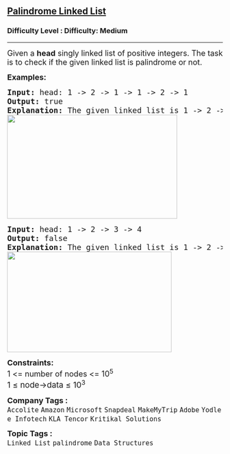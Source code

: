 <h2><a href="https://www.geeksforgeeks.org/problems/check-if-linked-list-is-pallindrome/1?page=1&category=Linked%20List&status=unsolved&sortBy=submissions">Palindrome Linked List</a></h2><h3>Difficulty Level : Difficulty: Medium</h3><hr><div class="problems_problem_content__Xm_eO"><p><span style="font-size: 18px;">Given a <strong>head</strong> singly linked list of positive integers. The task is to check if the given linked list is palindrome or not.</span></p>
<p><span style="font-size: 18px;"><strong>Examples:</strong></span></p>
<pre><span style="font-size: 18px;"><strong>Input: </strong>head: 1 -&gt; 2 -&gt; 1 -&gt; 1 -&gt; 2 -&gt; 1
<strong>Output: </strong>true<strong>
Explanation: </strong>The given linked list is 1 -&gt; 2 -&gt; 1 -&gt; 1 -&gt; 2 -&gt; 1 , which is a palindrome and Hence, the output is true.<br><img src="https://media.geeksforgeeks.org/img-practice/prod/addEditProblem/700391/Web/Other/blobid0_1722089787.png" width="397" height="242"></span>
</pre>
<pre><span style="font-size: 18px;"><strong>Input: </strong>head: 1 -&gt; 2 -&gt; 3 -&gt; 4
<strong>Output: </strong>false<strong>
Explanation: </strong>The given linked list is 1 -&gt; 2 -&gt; 3 -&gt; 4, which is not a palindrome and Hence, the output is false.<br><img src="https://media.geeksforgeeks.org/img-practice/prod/addEditProblem/700391/Web/Other/blobid1_1722089845.png" width="384" height="234"><br></span></pre>
<p><span style="font-size: 18px;"><strong>Constraints:</strong><br>1 &lt;= number of nodes &lt;= 10<sup>5<br></sup><span style="font-size: 18.6667px;">1 ≤ node-&gt;data ≤ 10</span><sup>3</sup><sup><br></sup></span></p></div><p><span style=font-size:18px><strong>Company Tags : </strong><br><code>Accolite</code>&nbsp;<code>Amazon</code>&nbsp;<code>Microsoft</code>&nbsp;<code>Snapdeal</code>&nbsp;<code>MakeMyTrip</code>&nbsp;<code>Adobe</code>&nbsp;<code>Yodlee Infotech</code>&nbsp;<code>KLA Tencor</code>&nbsp;<code>Kritikal Solutions</code>&nbsp;<br><p><span style=font-size:18px><strong>Topic Tags : </strong><br><code>Linked List</code>&nbsp;<code>palindrome</code>&nbsp;<code>Data Structures</code>&nbsp;